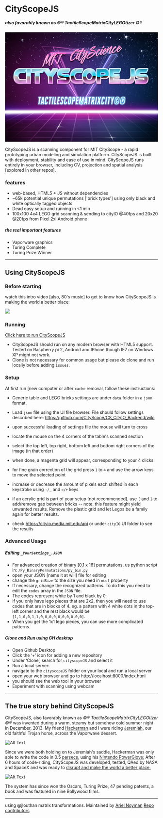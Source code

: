 # CityScopeJS

##### also favorably known as ©® TactileScopeMatrixCityLEGOtizer ©®

![](docs/csjs.jpg)

CityScopeJS is a scanning component for MIT CityScope - a rapid prototyping urban modeling and simulation platform. CityScopeJS is built with deployment, stability and ease of use in mind. CityScopeJS runs entirely in your browser, including CV, projection and spatial analysis [explored in other repos].

### features

- web-based, HTML5 + JS without dependencies
- ~65k potential unique permutations ['brick types'] using only black and white optically tagged objects
- Dead easy setup and running in <1 min
- 100x100 4x4 LEGO grid scanning & sending to cityIO @40fps and 20x20 @20fps from Pixel 2xl Android phone

##### the real important features

- Vaporware graphics
- Turing Complete
- Turing Prize Winner

---

## Using CityScopeJS

### Before starting

watch this intro video [also, 80's music] to get to know how CityScopeJS is making the world a better place:

[![](http://img.youtube.com/vi/Z7v2clIaTKY/0.jpg)](http://www.youtube.com/watch?v=Z7v2clIaTKY "CityScopeJS | Intro & Setup")

### Running

[Click here to run CityScopeJS](https://cityscope.media.mit.edu/CS_cityscopeJS/)

- CityScopeJS should run on any modern browser with HTML5 support. Tested on Raspberry pi 2, Android and IPhone though IE7 on Windows XP might not work.
- Clone is not necessary for common usage but please do clone and run locally before adding `issues`.

### Setup

At first run [new computer or after `cache` removal, follow these instructions:

- Generic table and LEGO bricks settings are under `data` folder in a `json` format.
- Load `json` file using the UI file browser. File should follow settings described here:
  https://github.com/CityScope/CS_CityIO_Backend/wiki

- upon successful loading of settings file the mouse will turn to cross
- locate the mouse on the 4 corners of the table's scanned section
- select the top left, top right, bottom left and bottom right corners of the image (in that order)
- when done, a magenta grid will appear, corresponding to your 4 clicks
- for fine grain correction of the grid press `1` to `4` and use the arrow keys to move the selected point
- increase or decrease the amount of pixels each shifted in each keystroke using `-/_` and `=/+` keys
- if an acrylic grid is part of your setup [not recommended], use `[` and `]` to add/remove gap between bricks -- note: this feature might yield unwanted results. Remove the plastic grid and let Legos be a family again for better results.
- check https://cityio.media.mit.edu/api or under `cityIO` UI folder to see the results

### Advanced Usage

##### Editing `_YourSettings_.JSON`

- For advanced creation of binary [0,1 x 16] permutations, us python script in: `/Py_BinaryPermutations/py_bin.py`
- open your JSON [name it at will] file for editing
- change the `gridSize` to the size you need in `ncol` property
- If necessary, change the recognized patterns. To do this you need to edit the `codes` array in the `JSON` file.
- The codes represent white by 1 and black by 0.
- If you only have lego pieces that are 2x2, then you will need to use codes that are in blocks of 4. eg. a pattern with 4 white dots in the top-left corner and the rest black would be `[1,1,0,0,1,1,0,0,0,0,0,0,0,0,0,0]`.
- When you get the 1x1 lego pieces, you can use more complicated patterns.

##### Clone and Run using GH desktop

- Open Github Desktop
- Click the ‘+’ icon for adding a new repository
- Under ‘Clone’, search for `cityscopeJS` and select it
- Run a local server:
- navigate to the `cityscopeJS` folder on your local and run a local server
- open your web browser and go to http://localhost:8000/index.html
- you should see the web tool in your browser
- Experiment with scanning using webcam

---

## The true story behind CityScopeJS

CityScopeJS, also favorably known as _©® TactileScopeMatrixCityLEGOtizer ©®_ was invented during a warm, steamy but somehow cold summer night in December, 2013. My friend [Hackerman](https://www.youtube.com/watch?v=KEkrWRHCDQU) and I were riding [Jeremiah](https://www.youtube.com/watch?v=GBlWkNZph0s), our old faithful Trojan horse, across the Vaporwave dessert.

![Alt Text](https://media.giphy.com/media/oSYflamt3IEjm/giphy.gif)

Since we were both holding on to Jeremiah's saddle, Hackerman was only able to write the code in 0.5 [parsecs](https://en.wikipedia.org/wiki/Parsec "Title"), using his [Nintendo PowerGlove](https://en.wikipedia.org/wiki/Power_Glove); After 6 hours of code-riding, CityScopeJS was developed, tested, QAed by NASA and SpaceX and was ready to [disrupt and make the world a better place.](https://www.youtube.com/watch?v=J-GVd_HLlps)

![Alt Text](https://thumbs.gfycat.com/ReflectingHatefulEidolonhelvum-size_restricted.gif)

The system has since won the Oscars, Turing Prize, 47 pending patents, a book and was featured in nine Bollywood films.

---

using @jlouthan matrix transformations.
Maintained by [Ariel Noyman](http://arielnoyman.com)
[Repo contributors](https://github.com/CityScope/CS_cityscopeJS/graphs/contributors)
